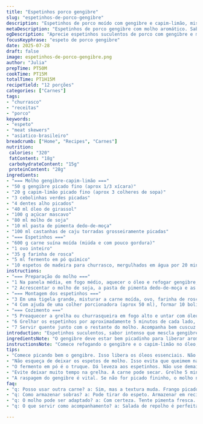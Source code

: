 ```yaml
---
title: "Espetinhos porco gengibre"
slug: "espetinhos-de-porco-gengibre"
description: "Espetinhos de porco moído com gengibre e capim-limão, mistura doce-picante, com castanhas de caju. Molho aromático une sabores asiáticos com toque brasileiro. Carne suculenta, levemente adocicada, e molho encorpado. Marinada com um toque de pimenta, faca rápida para preparar. Pronto em menos de 2 horas, ideal para churrasco."
metaDescription: "Espetinhos de porco gengibre com molho aromático. Sabor intenso mistura o melhor do Brasil e da Ásia com castanhas crocantes."
ogDescription: "Aprecie espetinhos suculentos de porco com gengibre e molho brasileiro, perfeitos para qualquer churrasco."
focusKeyphrase: "espeto de porco gengibre"
date: 2025-07-28
draft: false
image: espetinhos-de-porco-gengibre.png
author: "Julia"
prepTime: PT50M
cookTime: PT15M
totalTime: PT1H15M
recipeYield: "12 porções"
categories: ["Carnes"]
tags:
- "churrasco"
- "receitas"
- "porco"
keywords:
- "espeto"
- "meat skewers"
- "asíatico-brasileiro"
breadcrumb: ["Home", "Recipes", "Carnes"]
nutrition: 
 calories: "320"
 fatContent: "18g"
 carbohydrateContent: "15g"
 proteinContent: "28g"
ingredients:
- "=== Molho gengibre-capim-limão ==="
- "50 g gengibre picado fino (aprox 1/3 xícara)"
- "20 g capim-limão picado fino (aprox 3 colheres de sopa)"
- "3 cebolinhas verdes picadas"
- "4 dentes alho picados"
- "40 ml óleo de girassol"
- "100 g açúcar mascavo"
- "80 ml molho de soja"
- "10 ml pasta de pimenta dedo-de-moça"
- "100 ml castanhas de caju torradas grosseiramente picadas"
- "=== Espetinhos ==="
- "600 g carne suína moída (miúda e com pouco gordura)"
- "1 ovo inteiro"
- "35 g farinha de rosca"
- "5 ml fermento em pó químico"
- "10 espetos de madeira para churrasco, mergulhados em água por 20 minutos"
instructions:
- "=== Preparação do molho ==="
- "1 Na panela média, em fogo médio, aquecer o óleo e refogar gengibre, capim-limão, cebolinhas e alho por 4 minutos. Misturar o açúcar mascavo, deixar derreter e cozinhar por mais 2 minutos, mexendo."
- "2 Acrescentar o molho de soja, a pasta de pimenta dedo-de-moça e as castanhas. Deixar ferver, reduzir fogo e cozinhar por mais 3 minutos até engrossar levemente. Reservar."
- "=== Montagem dos espetinhos ==="
- "3 Em uma tigela grande, misturar a carne moída, ovo, farinha de rosca, fermento químico e 50 ml do molho preparado. Mexer até pegar consistência pegajosa."
- "4 Com ajuda de uma colher porcionadora (aprox 50 ml), formar 10 bolinhas. Com mãos passadas em óleo, moldar cada bolinha em formato longo, envolvendo o espeto de madeira. Deixar descansar 20 minutos na geladeira."
- "=== Cozimento ==="
- "5 Preaquecer a grelha ou churrasqueira em fogo alto e untar com óleo para não grudar."
- "6 Grelhar os espetinhos por aproximadamente 5 minutos de cada lado, até dourar bem e cozinhar totalmente."
- "7 Servir quente junto com o restante do molho. Acompanha bem cuscuz de milho temperado com coentro e salada de repolho com milho verde e ervas frescas."
introduction: "Espetinhos suculentos, sabor intenso que mescla gengibre fresco com o capim-limão aromático. Picância leve da pimenta dedo-de-moça, açúcar mascavo traz a doçura caramelizada. Porco moído com toques asiáticos, só que solto na fibra, não muito duro. Rápido para montar, seu jeito de fazer churrasco com alma diferente, um toque novo que puxa para o paladar tropical, Brasil encontra Vietnã. Textura crocante das castanhas, contradiz a maciez da carne, interessante de mastigar. Crucial marinar mistura, a carne absorve rápido, vai ficar molhadinha sem ficar encharcada. Não precisa muito tempero, porque o molho já faz tudo. Dá para repetir e pensar em variações, criar uma festa em casa, só com essas brochettes. Servir com salada fresquinha, algo com crocância, evita enjoar. Perfeito para tardes de domingo, cerveja gelada e papo solto."
ingredientsNote: "O gengibre deve estar bem picadinho para liberar aroma, nada de molhos prontos sem sabor de verdade. Capim-limão fresco muda totalmente o perfil, um cheiro que lembra mato fresco, limão em essência, impossível substituir pelo limão siciliano ou raspas comuns. A cebolinha verde entra com sabor ligeiro de cebola, refrescante, evita que a mistura fique pesada. Alho fresco é indispensável, confere pungência natural. O óleo girassol foi escolhido por sabor neutro, mas pode substituir por óleo de amendoim para dar mais perfume. Açúcar mascavo carrega notas amadeiradas, queãoaçucar demais, só q suficiente para caramelizar. O molho de soja é substituto do nuoc-mam, que pode ser difícil de achar; equilibra salinidade. Pimenta dedo-de-moça em pasta é menos agressiva que sambal oelek, mais adaptada ao paladar brasileiro, mas pode ser fresca também. Castanha de caju torrada deve estar parcialmente triturada, para o crocante no molho sem virar pasta. Farinha de rosca ajuda a dar liga, mas o ovo é que segura de verdade a carne no espeto. Fermento químico é secreto para dar leveza, as brochettes ficam mais aeradas, menos compactas. Espetos de madeira precisam ficar de molho para não queimar na grelha. No conjunto, a receita mistura técnicas asiáticas com ingredientes disponíveis aqui, prática e saborosa para churrasco diferente em casa."
instructionsNote: "Comece refogando o gengibre e o capim-limão no óleo, espere a mistura liberar aromas, mexa sem pressa, mas cuidado para não queimar, pois amargor pode surgir. Adicione açúcar e deixe derreter, fica uma calda marrom-clara que vai dar corpo no molho. Depois os líquidos e por último as castanhas, só uma fervura rápida para incorporar sabores. Enquanto o molho cozinha, pegue a carne e misture tudo com as mãos ou colher de pau, incorporar ingredientes até ficar pegajoso, isso é dica para a carne não desmanchar na grelha. Usar colher porcionadora ajuda a dar unidade, formatar as brochettes com as mãos untadas facilita, moldar em torno do espeto de madeira, nada muito compacto. Deixe esfriar um pouco na geladeira para firmar. Na grelha já quente e untada, posicione os espetos, não deixe virar antes de dourar, senão grudam. Retorne depois de 5 minutos, confirme cozimento por dentro. Serve com o restante do molho generoso, com cuscuz e salada fresca - o contraste é fundamental. O segredo está no equilíbrio dos sabores e na textura. Fácil e rápido, suficiente para impressionar sem sofrer no preparo."
tips:
- "Comece picando bem o gengibre. Isso libera os óleos essenciais. Não menospreze o capim-limão fresco. É essencial. Sem ele o sabor muda muito. Misture tudo bem. O molho vai ficar forte."
- "Não esqueça de deixar os espetos de molho. Isso evita que queimem na grelha. No mínimo 20 minutos. Use uma colher porcionadora para molde. Ajuda a dar forma igual. Isso é importante para o cozimento."
- "O fermento em pó é o truque. Dá leveza aos espetinhos. Não use demais. 5 ml é suficiente. Com isso, eles ficam macios. Não duvide da combinação com o molho. Essa mistura funciona. O contraste desmancha preconceitos."
- "Evite deixar muito tempo na grelha. A carne pode secar. Grelhe 5 minutos de cada lado. Veja o dourado. Cuidado ao virar, nada de arriscar. O molho por cima faz diferença. Sirva com algo fresco para equilibrar sabores."
- "A raspagem do gengibre é vital. Se não for picado fininho, o molho não fica igual. Alho fresco sempre. O sabor é único e não substituível. A cebolinha refresca o prato. Use sempre os ingredientes frescos."
faq:
- "q: Posso usar outra carne? a: Sim, mas a textura muda. Frango picado pode funcionar. Um toque diferente no gosto."
- "q: Como armazenar sobras? a: Pode tirar do espeto. Armazenar em recipiente fechado na geladeira. Consumir em até 3 dias."
- "q: O molho pode ser adaptado? a: Com certeza. Tente pimenta fresca. Reduza o açúcar se preferir menos doce. Acrescente mais limão."
- "q: O que servir como acompanhamento? a: Salada de repolho é perfeita. Cuscuz de milho também combina bem. O crocante tem que estar presente."

---
```

